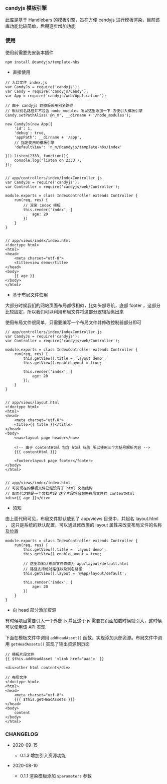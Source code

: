 ### candyjs 模板引擎

此库是基于 Handlebars 的模板引擎，旨在方便 candyjs 进行模板渲染，目前该库功能比较简单，后期逐步增加功能

### 使用

使用前需要先安装本插件

```
npm install @candyjs/template-hbs
```

+ 直接使用

```
// 入口文件 index.js
var CandyJs = require('candyjs');
var Candy = require('candyjs/Candy');
var App = require('candyjs/web/Application');

// 由于 candyjs 的模板采用别名路径
// 默认别名路径并不包含 node_modules 所以这里添加一下 方便引入模板引擎
Candy.setPathAlias('@n_m', __dirname + '/node_modules');

new CandyJs(new App({
    'id': 1,
    'debug': true,
    'appPath': __dirname + '/app',
    // 指定使用的模板引擎
    'defaultView': 'n_m/@candyjs/template-hbs/index'

})).listen(2333, function(){
    console.log('listen on 2333');
});


// app/controllers/index/IndexController.js
var CandyJs = require('candyjs');
var Controller = require('candyjs/web/Controller');

module.exports = class IndexController extends Controller {
    run(req, res) {
        // 渲染 index 模板
        this.render('index', {
            age: 20
        })
    }
}


// app/views/index/index.html
<!doctype html>
<html>
<head>
    <meta charset="utf-8">
    <title>view demo</title>
</head>
<body>
    {{ age }}
</body>
</html>
```

+ 基于布局文件使用

大部分时候我们的网站页面布局都很相似，比如头部导航，底部 footer ，这部分比较固定，所以我们可以利用布局文件将这部分逻辑抽离出来

使用布局文件很简单，只需要编写一个布局文件并修改控制器部分即可

```
// app/controllers/index/IndexController.js
var CandyJs = require('candyjs');
var Controller = require('candyjs/web/Controller');

module.exports = class IndexController extends Controller {
    run(req, res) {
        this.getView().title = 'layout demo';
        this.getView().enableLayout = true;

        this.render('index', {
            age: 20
        });
    }
}


// app/views/layout.html
<!doctype html>
<html>
<head>
    <meta charset="utf-8">
    <title>{{ title }}</title>
</head>
<body>
    <nav>layout page header</nav>

    <!-- 由于 contentHtml 包含 html 标签 所以使用三个大括号解析内容 -->
    {{{ contentHtml }}}

    <footer>layout page footer</footer>
</body>
</html>


// app/views/index/index.html
// 可见现在的模板文件已经没有了 html 文档结构
// 取而代之的是一个文档片段 这个片段将会替换布局文件的 contentHtml
<div>{{ age }}</div>
```

+ 须知

由上面代码可见，布局文件默认放到了 app/views 目录中，并起名 layout.html ，
这只是系统的默认配置，可以通过修改类的 layout 属性来改变布局文件的名称及位置

```
module.exports = class IndexController extends Controller {
    run(req, res) {
        this.getView().title = 'layout demo';
        this.getView().enableLayout = true;

        // 这里将默认布局文件修改为 app/layout/default.html
        // 路径支持绝对路径以及别名路径
        this.getView().layout = '@app/layout/default';

        this.render('index', {
            age: 20
        })
    }
}
```

+ 向 head 部分添加资源

有时候项目需要引入一个外部 js 并且这个 js 需要在页面加载时候就引入，这时候可以使用该 API 实现

下面在模板文件中调用 `addHeadAsset()` 函数，实现添加头部资源。布局文件中调用 `getHeadAssets()` 实现了输出资源到页面

```
// 模板片段文件
{{ $this.addHeadAsset '<link href="aaa">' }}

<div>other html content</div>
```

```
// 布局文件
<!doctype html>
<html>
<head>
    <meta charset="utf-8">
    {{{ $this.getHeadAssets }}}
</head>
<body>
    content
</body>
</html>
```

### CHANGELOG

+ 2020-09-15

    * 0.1.3 增加引入资源功能

+ 2020-08-10

    * 0.1.1 渲染模板添加 `$parameters` 参数
